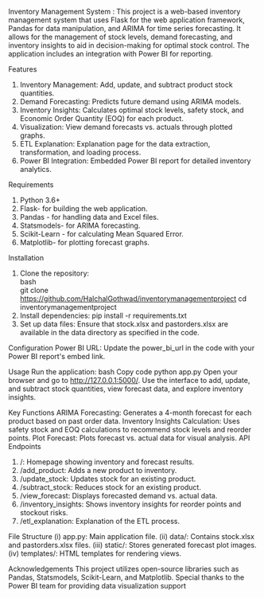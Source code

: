 Inventory Management System : 
This project is a web-based inventory management system that uses Flask for the web application framework, Pandas for data manipulation, and ARIMA for time series forecasting. It allows for the management of stock levels, demand forecasting, and inventory insights to aid in decision-making for optimal stock control. The application includes an integration with Power BI for reporting.


Features
1.	Inventory Management: Add, update, and subtract product stock quantities.
2.	Demand Forecasting: Predicts future demand using ARIMA models.
3.	Inventory Insights: Calculates optimal stock levels, safety stock, and Economic Order Quantity (EOQ) for each product.
4.	Visualization: View demand forecasts vs. actuals through plotted graphs.
5.	ETL Explanation: Explanation page for the data extraction, transformation, and loading process.
6.	Power BI Integration: Embedded Power BI report for detailed inventory analytics.


 Requirements
1.	Python 3.6+
2.	Flask- for building the web application.
3.	Pandas - for handling data and Excel files.
4.	Statsmodels- for ARIMA forecasting.
5.	Scikit-Learn - for calculating Mean Squared Error.
6.	Matplotlib- for plotting forecast graphs.


Installation
1.	Clone the repository:  
bash   
git clone  https://github.com/HalchalGothwad/inventorymanagementproject
cd inventorymanagementproject
2.	Install dependencies: 
pip install -r requirements.txt
3.	Set up data files:
 Ensure that stock.xlsx and pastorders.xlsx are available in the data directory as specified in the code.


Configuration
Power BI URL: Update the power_bi_url in the code with your Power BI report's embed link.  

Usage
Run the application:
bash
Copy code
python app.py
Open your browser and go to http://127.0.0.1:5000/.
Use the interface to add, update, and subtract stock quantities, view forecast data, and explore inventory insights.


Key Functions
ARIMA Forecasting: Generates a 4-month forecast for each product based on past order data.
Inventory Insights Calculation: Uses safety stock and EOQ calculations to recommend stock levels and reorder points.
Plot Forecast: Plots forecast vs. actual data for visual analysis.
API Endpoints
1. /: Homepage showing inventory and forecast results.
2. /add_product: Adds a new product to inventory.
3. /update_stock: Updates stock for an existing product.
4. /subtract_stock: Reduces stock for an existing product.
5. /view_forecast: Displays forecasted demand vs. actual data.
6. /inventory_insights: Shows inventory insights for reorder points and stockout risks.
7. /etl_explanation: Explanation of the ETL process.


File Structure
(i) app.py: Main application file.
(ii) data/: Contains stock.xlsx and pastorders.xlsx files.
(iii) static/: Stores generated forecast plot images.
(iv) templates/: HTML templates for rendering views.


Acknowledgements
This project utilizes open-source libraries such as Pandas, Statsmodels, Scikit-Learn, and Matplotlib. Special thanks to the Power BI team for providing data visualization support

